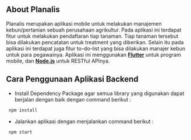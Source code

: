 ## About Planalis

Planalis merupakan aplikasi mobile untuk melakukan manajemen kebun/pertanian sebuah perusahaan agrikultur. Pada aplikasi ini terdapat fitur untuk melakukan pendaftaran tiap tanaman. Tiap tanaman tersebut bisa dilakukan pencatatan untuk treatment yang diberikan. Selain itu pada aplikasi ini terdapat juga fitur to-do-list yang bisa dilakukan manajer kebun untuk para pegawainya. Aplikasi ini menggunakan **[Flutter](https://flutter.dev/)** untuk program mobile, dan **[Node.js](https://nodejs.org/en/)** untuk RESTful APInya.
## Cara Penggunaan Aplikasi Backend

- Install Dependency Package agar semua library yang digunakan dapat berjalan dengan baik dengan command berikut :

 ```cmd
  npm install
  ```

- Jalankan aplikasi dengan menjalankan command berikut :

 ```cmd
  npm start
  ```
